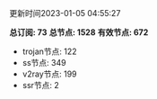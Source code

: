 更新时间2023-01-05 04:55:27

**总订阅: 73**
**总节点: 1528**
**有效节点: 672**
- trojan节点: 122
- ss节点: 349
- v2ray节点: 199
- ssr节点: 2
